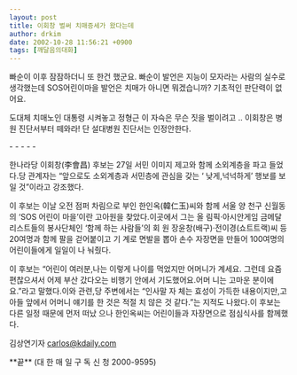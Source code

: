 ```yaml
---
layout: post
title: 이회창 벌써 치매증세가 왔다는데
author: drkim
date: 2002-10-28 11:56:21 +0900
tags: [깨달음의대화]
---
```

빠순이 이후 잠잠하더니 또 한건 했군요. 빠순이 발언은 지능이 모자라는 사람의 실수로 생각했는데 SOS어린이마을 발언은 치매가 아니면 뭐겠습니까? 기초적인 판단력이 없어요.
  

  
도대체 치매노인 대통령 시켜놓고 정형근 이 자슥은 무슨 짓을 벌이려고 .. 이회창은 병원 진단서부터 떼와라! 단 설대병원 진단서는 인정안한다.
  

  
\- - - - -
  

  
한나라당 이회창(李會昌) 후보는 27일 서민 이미지 제고와 함께 소외계층을 파고 들었다.당 관계자는 “앞으로도 소외계층과 서민층에 관심을 갖는 ‘ 낮게,넉넉하게’ 행보를 보일 것”이라고 강조했다.
  

  
이 후보는 이날 오전 점퍼 차림으로 부인 한인옥(韓仁玉)씨와 함께 서울 양 천구 신월동의 ‘SOS 어린이 마을’이란 고아원을 찾았다.이곳에서 그는 올 림픽·아시안게임 금메달리스트들의 봉사단체인 ‘함께 하는 사람들’의 회 원 장윤창(배구)·전이경(쇼트트랙)씨 등 20여명과 함께 팔을 걷어붙이고 기 계로 면발을 뽑아 손수 자장면을 만들어 100여명의 어린이들에게 일일이 나 눠줬다.
  

  
이 후보는 “어린이 여러분,나는 이렇게 나이를 먹었지만 어머니가 계세요. 그런데 요즘 편찮으셔서 어제 부산 갔다오는 비행기 안에서 기도했어요.어머 니는 고마운 분이에요.”라고 말했다.이와 관련,당 주변에서는 “인사말 자 체는 효성이 가득한 내용이지만,고아들 앞에서 어머니 얘기를 한 것은 적절 치 않은 것 같다.”는 지적도 나왔다.이 후보는 다른 일정 때문에 먼저 떠났 으나 한인옥씨는 어린이들과 자장면으로 점심식사를 함께했다.
  

  
김상연기자 carlos@kdaily.com
  

  
\*\*끝\*\* (대 한 매 일 구 독 신 청 2000-9595)